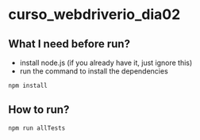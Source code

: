 # curso_webdriverio_dia02

## What I need before run?

- install node.js (if you already have it, just ignore this)
- run the command to install the dependencies
```
npm install
```

## How to run?
```
npm run allTests
```

